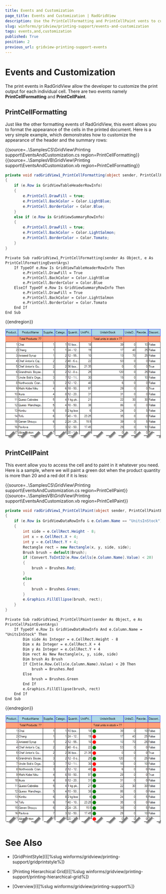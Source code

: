 ```yaml
---
title: Events and Customization
page_title: Events and Customization | RadGridView
description: Use the PrintCellFormatting and PrintCellPaint vents to customize the printed document.
slug: winforms/gridview/printing-support/events-and-customization
tags: events,and,customization
published: True
position: 2
previous_url: gridview-printing-support-events
---
```


# Events and Customization

The print events in RadGridView allow the developer to customize the print output for each individual cell. There are two events namely __PrintCellFormatting__ and __PrintCellPaint__.

## PrintCellFormatting

Just like the other formatting events of RadGridView, this event allows you to format the appearance of the cells in the printed document. Here is a very simple example, which demonstrates how to customize the appearance of the header and the summary rows:

{{source=..\SamplesCS\GridView\Printing support\EventsAndCustomization.cs region=PrintCellFormatting}} 
{{source=..\SamplesVB\GridView\Printing support\EventsAndCustomization.vb region=PrintCellFormatting}} 

````C#
private void radGridView1_PrintCellFormatting(object sender, PrintCellFormattingEventArgs e)
{
    if (e.Row is GridViewTableHeaderRowInfo)
    {
        e.PrintCell.DrawFill = true;
        e.PrintCell.BackColor = Color.LightBlue;
        e.PrintCell.BorderColor = Color.Blue;
    }
    else if (e.Row is GridViewSummaryRowInfo)
    {
        e.PrintCell.DrawFill = true;
        e.PrintCell.BackColor = Color.LightSalmon;
        e.PrintCell.BorderColor = Color.Tomato;
    }
}

````
````VB.NET
Private Sub radGridView1_PrintCellFormatting(sender As Object, e As PrintCellFormattingEventArgs)
    If TypeOf e.Row Is GridViewTableHeaderRowInfo Then
        e.PrintCell.DrawFill = True
        e.PrintCell.BackColor = Color.LightBlue
        e.PrintCell.BorderColor = Color.Blue
    ElseIf TypeOf e.Row Is GridViewSummaryRowInfo Then
        e.PrintCell.DrawFill = True
        e.PrintCell.BackColor = Color.LightSalmon
        e.PrintCell.BorderColor = Color.Tomato
    End If
End Sub

````

{{endregion}} 


![gridview-printing-support-events 001](images/gridview-printing-support-events001.png)

## PrintCellPaint

This event allow you to access the cell and to paint in it whatever you need. Here is a sample, where we will paint a green dot when the product quantity is more than 20 and a red dot if it is less:

{{source=..\SamplesCS\GridView\Printing support\EventsAndCustomization.cs region=PrintCellPaint}} 
{{source=..\SamplesVB\GridView\Printing support\EventsAndCustomization.vb region=PrintCellPaint}} 

````C#
private void radGridView1_PrintCellPaint(object sender, PrintCellPaintEventArgs e)
{
    if (e.Row is GridViewDataRowInfo & e.Column.Name == "UnitsInStock")
    {
        int side = e.CellRect.Height - 8;
        int x = e.CellRect.X + 4;
        int y = e.CellRect.Y + 4;
        Rectangle rect = new Rectangle(x, y, side, side);
        Brush brush = default(Brush);
        if (Convert.ToInt32(e.Row.Cells[e.Column.Name].Value) < 20)
        {
            brush = Brushes.Red;
        }
        else
        {
            brush = Brushes.Green;
        }
        e.Graphics.FillEllipse(brush, rect);
    }
}

````
````VB.NET
Private Sub radGridView1_PrintCellPaint(sender As Object, e As PrintCellPaintEventArgs)
    If TypeOf e.Row Is GridViewDataRowInfo And e.Column.Name = "UnitsInStock" Then
        Dim side As Integer = e.CellRect.Height - 8
        Dim x As Integer = e.CellRect.X + 4
        Dim y As Integer = e.CellRect.Y + 4
        Dim rect As New Rectangle(x, y, side, side)
        Dim brush As Brush
        If CInt(e.Row.Cells(e.Column.Name).Value) < 20 Then
            brush = Brushes.Red
        Else
            brush = Brushes.Green
        End If
        e.Graphics.FillEllipse(brush, rect)
    End If
End Sub

````

{{endregion}} 

![gridview-printing-support-events 002](images/gridview-printing-support-events002.png)
# See Also
* [GridPrintStyle]({[%slug winforms/gridview/printing-support/gridprintstyle%]}

* [Printing Hierarchical Grid]({[%slug winforms/gridview/printing-support/printing-hierarchical-grid%]}

* [Overview]({[%slug winforms/gridview/printing-support%]}

